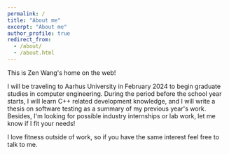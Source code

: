 ```yaml
---
permalink: /
title: "About me"
excerpt: "About me"
author_profile: true
redirect_from: 
  - /about/
  - /about.html
---
```


This is Zen Wang's home on the web!

I will be traveling to Aarhus University in February 2024 to begin graduate studies in computer engineering. During the period before the school year starts, I will learn C++ related development knowledge, and I will write a thesis on software testing as a summary of my previous year's work. Besides, I'm looking for possible industry internships or lab work, let me know if I fit your needs! 

I love fitness outside of work, so if you have the same interest feel free to talk to me.

